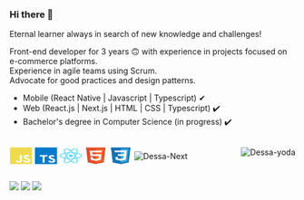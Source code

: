 ### Hi there 👋

Eternal learner always in search of new knowledge and challenges!

Front-end developer for 3 years 🙃 with experience in projects focused on e-commerce platforms. <br/>
Experience in agile teams using Scrum. <br/>
Advocate for good practices and design patterns.

* Mobile (React Native | Javascript | Typescript) ✔
* Web (React.js | Next.js | HTML | CSS | Typescript) ✔️ 
* Bachelor's degree in Computer Science (in progress) ✔️ 



<!-- <div>
  <a href="https://github.com/dessahenke">
  <img height="170em" src="https://github-readme-stats.vercel.app/api?username=dessahenke&show_icons=true&theme=dracula&include_all_commits=true&count_private=true"/>
  <img height="170em" src="https://github-readme-stats.vercel.app/api/top-langs/?username=dessahenke&layout=compact&theme=dracula"/> 
</div> -->
  
<div style="display: inline_block"><br>
  <img align="center" alt="Dessa-Js" height="30" width="40" src="https://raw.githubusercontent.com/devicons/devicon/master/icons/javascript/javascript-plain.svg">
  <img align="center" alt="Dessa-Ts" height="30" width="40" src="https://raw.githubusercontent.com/devicons/devicon/master/icons/typescript/typescript-plain.svg">
  <img align="center" alt="Dessa-React" height="30" width="40" src="https://raw.githubusercontent.com/devicons/devicon/master/icons/react/react-original.svg">
  <img align="center" alt="Dessa-HTML" height="30" width="40" src="https://raw.githubusercontent.com/devicons/devicon/master/icons/html5/html5-original.svg">
  <img align="center" alt="Dessa-CSS" height="30" width="40" src="https://raw.githubusercontent.com/devicons/devicon/master/icons/css3/css3-original.svg">
  <img align="center" alt="Dessa-Next" height="30" width="40" src="https://cdn.jsdelivr.net/gh/devicons/devicon/icons/nextjs/nextjs-original-wordmark.svg">
<!--   <img align="center" alt="Dessa-Java" height="30" width="40" src="https://github.com/devicons/devicon/blob/master/icons/java/java-plain.svg"> -->
  <img align="right" alt="Dessa-yoda" height="150" src="https://c.tenor.com/TdXGUNE47FgAAAAi/mandalorian-baby-yoda.gif">
</div>
  
##
  
<div> 
  <a href="https://www.instagram.com/dessahenke/" target="_blank"><img src="https://img.shields.io/badge/-Instagram-%23E4405F?style=for-the-badge&logo=instagram&logoColor=white" target="_blank"></a>
  <a href = "mailto:henkeandressa@gmail.com"><img src="https://img.shields.io/badge/-Gmail-%23333?style=for-the-badge&logo=gmail&logoColor=white" target="_blank"></a>
  <a href="https://www.linkedin.com/in/dessahenke/" target="_blank"><img src="https://img.shields.io/badge/-LinkedIn-%230077B5?style=for-the-badge&logo=linkedin&logoColor=white" target="_blank"></a> 
 
<!--   ![Snake animation](https://github.com/dessahenke/dessahenke/blob/output/github-contribution-grid-snake.svg) -->
</div>

